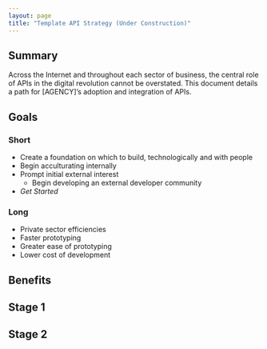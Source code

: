 ```yaml
---
layout: page
title: "Template API Strategy (Under Construction)"
---
```


  
## Summary  

Across the Internet and throughout each sector of business, the central role of APIs in the digital revolution cannot be overstated.  This document details a path for [AGENCY]’s adoption and integration of APIs.  

## Goals  

### Short   

* Create a foundation on which to build, technologically and with people 
* Begin acculturating internally 
* Prompt initial external interest
   * Begin developing an external developer community 
* *Get Started*

### Long 
* Private sector efficiencies
* Faster prototyping 
* Greater ease of prototyping 
* Lower cost of development 

## Benefits


## Stage 1 

## Stage 2 









